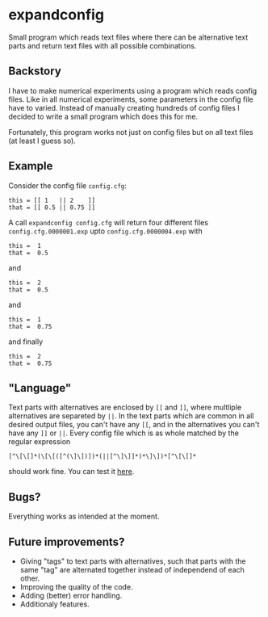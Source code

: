 # expandconfig
Small program which reads text files where there can be alternative text parts and return text files with all possible combinations.

## Backstory
I have to make numerical experiments using a program which reads config files. Like in all numerical experiments, some parameters in the config file have to varied. Instead of manually creating hundreds of config files I decided to write a small program which does this for me.

Fortunately, this program works not just on config files but on all text files (at least I guess so).

## Example
Consider the config file `config.cfg`:

    this = [[ 1   || 2    ]]
    that = [[ 0.5 || 0.75 ]]

A call `expandconfig config.cfg` will return four different files `config.cfg.0000001.exp` upto `config.cfg.0000004.exp` with

    this =  1   
    that =  0.5 

and

    this =  2    
    that =  0.5 

and

    this =  1   
    that =  0.75  

and finally

    this =  2    
    that =  0.75 

## "Language"

Text parts with alternatives are enclosed by `[[` and `]]`, where multliple alternatives are separeted by `||`. In the text parts which are common in all desired output files, you can't have any `[[`, and in the alternatives you can't have any `]]` or `||`. Every config file which is as whole matched by the regular expression

    [^\[\[]*(\[\[([^(\]\])])*(||[^\]\]]*)*\]\])*[^\[\[]*

should work fine. You can test it [here](http://regexr.com/3ci3r).

## Bugs?
Everything works as intended at the moment.

## Future improvements?
 - Giving "tags" to text parts with alternatives, such that parts with the same "tag" are alternated together instead of independend of each other.
 - Improving the quality of the code.
 - Adding (better) error handling.
 - Additionaly features.

